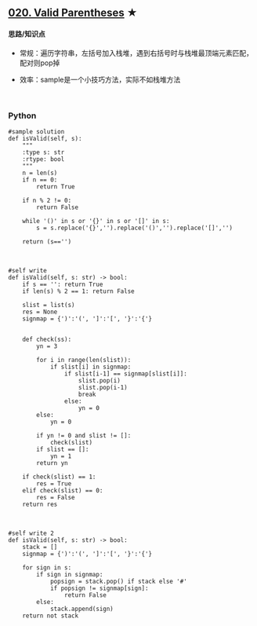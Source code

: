 ## [020. Valid Parentheses][1] ★
[1]: https://leetcode.com/problems/valid-parentheses/

    
#### 思路/知识点
- 常规：遍历字符串，左括号加入栈堆，遇到右括号时与栈堆最顶端元素匹配，配对则pop掉
- 效率：sample是一个小技巧方法，实际不如栈堆方法

  <br />  
### Python
    #sample solution
    def isValid(self, s):
        """
        :type s: str
        :rtype: bool
        """
        n = len(s)
        if n == 0:
            return True
        
        if n % 2 != 0:
            return False
            
        while '()' in s or '{}' in s or '[]' in s:
            s = s.replace('{}','').replace('()','').replace('[]','')
        
        return (s=='')


  <br /> 

    #self write
    def isValid(self, s: str) -> bool:
        if s == '': return True
        if len(s) % 2 == 1: return False
    
        slist = list(s)
        res = None
        signmap = {')':'(', ']':'[', '}':'{'}
        
        
        def check(ss):
            yn = 3
            
            for i in range(len(slist)):
                if slist[i] in signmap:                    
                    if slist[i-1] == signmap[slist[i]]:
                        slist.pop(i)
                        slist.pop(i-1)
                        break
                    else:
                        yn = 0
            else:
                yn = 0
                
            if yn != 0 and slist != []:
                check(slist)
            if slist == []:
                yn = 1
            return yn
        
        if check(slist) == 1:
            res = True
        elif check(slist) == 0:
            res = False
        return res

  <br /> 

    #self write 2 
    def isValid(self, s: str) -> bool:
        stack = []
        signmap = {')':'(', ']':'[', '}':'{'}
        
        for sign in s:
            if sign in signmap:
                popsign = stack.pop() if stack else '#'
                if popsign != signmap[sign]:
                    return False
            else:
                stack.append(sign)
        return not stack
